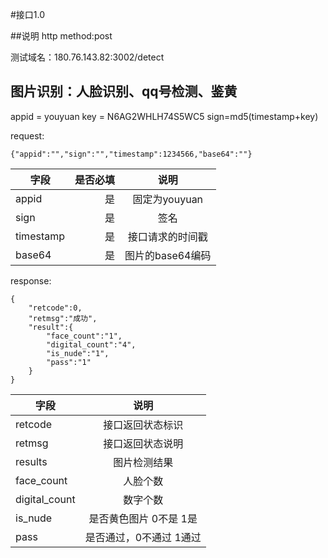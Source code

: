 #接口1.0

##说明
http method:post

测试域名：180.76.143.82:3002/detect

## 图片识别：人脸识别、qq号检测、鉴黄 
appid = youyuan
key = N6AG2WHLH74S5WC5
sign=md5(timestamp+key)

request:
```
{"appid":"","sign":"","timestamp":1234566,"base64":""}
```

| 字段        | 是否必填   |  说明  |
| --------   | -----:  | :----:  |
| appid     | 是 |   固定为youyuan     |
| sign        |   是   |   签名   |
| timestamp |    是    |  接口请求的时间戳  |
| base64        |    是    |  图片的base64编码  |

response:
```
{
    "retcode":0,
    "retmsg":"成功",
    "result":{
        "face_count":"1",
        "digital_count":"4",
        "is_nude":"1",
        "pass":"1"
    }
}
```


| 字段        |   说明  |
| --------   | :----:  |
| retcode     |   接口返回状态标识     |
| retmsg        |      接口返回状态说明   |
| results |      图片检测结果  |
| face_count |      人脸个数  |
| digital_count |      数字个数  |
| is_nude |      是否黄色图片 0不是 1是  |
| pass |      是否通过，0不通过 1通过  |
